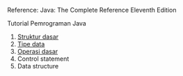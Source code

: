 Reference:
Java: The Complete Reference Eleventh Edition

Tutorial Pemrograman Java

1. [Struktur dasar](/struktur-dasar.md)
2. [Tipe data](/tipe-data.md)
3. [Operasi dasar](/operasi.md)
4. Control statement
5. Data structure